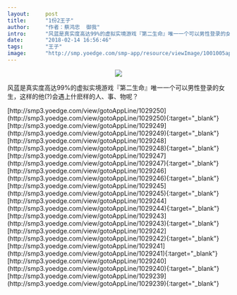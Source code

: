 ```yaml
---
layout:     post
title:      "1份2王子"
author:     "作者：蔡鸿忠  御我"
intro:      "风蓝是真实度高达99%的虚拟实境游戏『第二生命』唯一一个可以男性登录的女生，这样的他(?)会遇上什麽样的人、事、物呢？"
date:       "2018-02-14 16:56:46"
tags:       "王子"
image:      "http://smp.yoedge.com/smp-app/resource/viewImage/1001005appline.png"
---
```

<div style="text-align: center">
<p><img src="http://smp.yoedge.com/smp-app/resource/viewImage/1001005appline.png"/></p>
</div>
<p class="post-meta">
<span>风蓝是真实度高达99%的虚拟实境游戏『第二生命』唯一一个可以男性登录的女生，这样的他(?)会遇上什麽样的人、事、物呢？</span>
</p>
[http://smp3.yoedge.com/view/gotoAppLine/1029250](http://smp3.yoedge.com/view/gotoAppLine/1029250){:target="_blank"}
[http://smp3.yoedge.com/view/gotoAppLine/1029249](http://smp3.yoedge.com/view/gotoAppLine/1029249){:target="_blank"}
[http://smp3.yoedge.com/view/gotoAppLine/1029248](http://smp3.yoedge.com/view/gotoAppLine/1029248){:target="_blank"}
[http://smp3.yoedge.com/view/gotoAppLine/1029247](http://smp3.yoedge.com/view/gotoAppLine/1029247){:target="_blank"}
[http://smp3.yoedge.com/view/gotoAppLine/1029246](http://smp3.yoedge.com/view/gotoAppLine/1029246){:target="_blank"}
[http://smp3.yoedge.com/view/gotoAppLine/1029245](http://smp3.yoedge.com/view/gotoAppLine/1029245){:target="_blank"}
[http://smp3.yoedge.com/view/gotoAppLine/1029244](http://smp3.yoedge.com/view/gotoAppLine/1029244){:target="_blank"}
[http://smp3.yoedge.com/view/gotoAppLine/1029243](http://smp3.yoedge.com/view/gotoAppLine/1029243){:target="_blank"}
[http://smp3.yoedge.com/view/gotoAppLine/1029242](http://smp3.yoedge.com/view/gotoAppLine/1029242){:target="_blank"}
[http://smp3.yoedge.com/view/gotoAppLine/1029241](http://smp3.yoedge.com/view/gotoAppLine/1029241){:target="_blank"}
[http://smp3.yoedge.com/view/gotoAppLine/1029240](http://smp3.yoedge.com/view/gotoAppLine/1029240){:target="_blank"}
[http://smp3.yoedge.com/view/gotoAppLine/1029239](http://smp3.yoedge.com/view/gotoAppLine/1029239){:target="_blank"}


